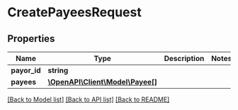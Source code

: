 # CreatePayeesRequest

## Properties
Name | Type | Description | Notes
------------ | ------------- | ------------- | -------------
**payor_id** | **string** |  | 
**payees** | [**\OpenAPI\Client\Model\Payee[]**](Payee.md) |  | 

[[Back to Model list]](../README.md#documentation-for-models) [[Back to API list]](../README.md#documentation-for-api-endpoints) [[Back to README]](../README.md)


